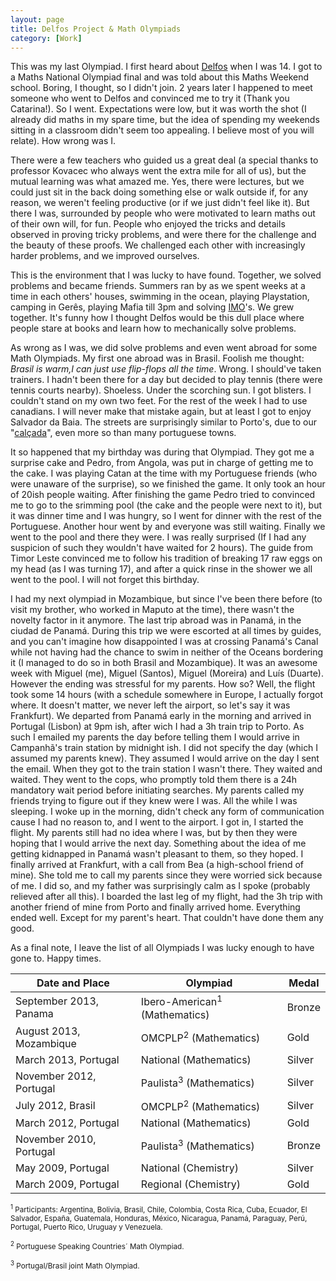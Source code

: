 ```yaml
---
layout: page
title: Delfos Project & Math Olympiads
category: [Work]
---
```


This was my last Olympiad. I first heard about [Delfos](http://www.uc.pt/fctuc/dmat/delfos) when I was 14. I got to a Maths National Olympiad final and was told about this Maths Weekend school. Boring, I thought, so I didn't join. 2 years later I happened to meet someone who went to Delfos and convinced me to try it (Thank you Catarina!). So I went. Expectations were low, but it was worth the shot (I already did maths in my spare time, but the idea of spending my weekends sitting in a classroom didn't seem too appealing. I believe most of you will relate). How wrong was I.
<!--excerpt ends here-->
There were a few teachers who guided us a great deal (a special thanks to professor Kovacec who always went the extra mile for all of us), but the mutual learning was what amazed me. Yes, there were lectures, but we could just sit in the back doing something else or walk outside if, for any reason, we weren't feeling productive (or if we just didn't feel like it). But there I was, surrounded by people who were motivated to learn maths out of their own will, for fun. People who enjoyed the tricks and details observed in proving tricky problems, and were there for the challenge and the beauty of these proofs. We challenged each other with increasingly harder problems, and we improved ourselves.

This is the environment that I was lucky to have found. Together, we solved problems and became friends. Summers ran by as we spent weeks at a time in each others' houses, swimming in the ocean, playing Playstation, camping in Gerês, playing Mafia till 3pm and solving [IMO](http://www.imo-official.org/)'s. We grew together. It's funny how I thought Delfos would be this dull place where people stare at books and learn how to mechanically solve problems.

As wrong as I was, we did solve problems and even went abroad for some Math Olympiads. My first one abroad was in Brasil. Foolish me thought:  <em>Brasil is warm,I can just use flip-flops all the time</em>. Wrong. I should've taken trainers. I hadn't been there for a day but decided to play tennis (there were tennis courts nearby). Shoeless. Under the scorching sun. I got blisters. I couldn't stand on my own two feet. For the rest of the week I had to use canadians. I will never make that mistake again, but at least I got to enjoy Salvador da Baia. The streets are surprisingly similar to Porto's, due to our "[calçada](https://en.wikipedia.org/wiki/Portuguese_pavement)", even more so than many portuguese towns.

It so happened that my birthday was during that Olympiad. They got me a surprise cake and Pedro, from Angola, was put in charge of getting me to the cake. I was playing Catan at the time with my Portuguese friends (who were unaware of the surprise), so we finished the game. It only took an hour of 20ish people waiting. After finishing the game Pedro tried to convinced me to go to the srimming pool (the cake and the people were next to it), but it was dinner time and I was hungry, so I went for dinner with the rest of the Portuguese. Another hour went by and everyone was still waiting. Finally we went to the pool and there they were. I was really surprised (If I had any suspicion of such they wouldn't have waited for 2 hours). The guide from Timor Leste convinced me to follow his tradition of breaking 17 raw eggs on my head (as I was turning 17), and after a quick rinse in the shower we all went to the pool. I will not forget this birthday.

I had my next olympiad in Mozambique, but since I've been there before (to visit my brother, who worked in Maputo at the time), there wasn't the novelty factor in it anymore. The last trip abroad was in Panamá, in the ciudad de Panamá. During this trip we were escorted at all times by guides, and you can't imagine how disappointed I was at crossing Panamá's Canal while not having had the chance to swim in neither of the Oceans bordering it (I managed to do so in both Brasil and Mozambique). It was an awesome week with Miguel (me), Miguel (Santos), Miguel (Moreira) and Luís (Duarte). However the ending was stressful for my parents. How so? Well, the flight took some 14 hours (with a schedule somewhere in Europe, I actually forgot where. It doesn't matter, we never left the airport, so let's say it was Frankfurt). We departed from Panamá early in the morning and arrived in Portugal (Lisbon) at 9pm ish, after wich I had a 3h train trip to Porto. As such I emailed my parents the day before telling them I would arrive in Campanhã's train station by midnight ish. I did not specify the day (which I assumed my parents knew). They assumed I would arrive on the day I sent the email. When they got to the train station I wasn't there. They waited and waited. They went to the cops, who promptly told them there is a 24h mandatory wait period before initiating searches. My parents called my friends trying to figure out if they knew were I was. All the while I was sleeping. I woke up in the morning, didn't check any form of communication cause I had no reason to, and I went to the airport. I got in, I started the flight. My parents still had no idea where I was, but by then they were hoping that I would arrive the next day. Something about the idea of me getting kidnapped in Panamá wasn't pleasant to them, so they hoped. I finally arrived at Frankfurt, with a call from Bea (a high-school friend of mine). She told me to call my parents since they were worried sick because of me. I did so, and my father was surprisingly calm as I spoke (probably relieved after all this). I boarded the last leg of my flight, had the 3h trip with another friend of mine from Porto and finally arrived home. Everything ended well. Except for my parent's heart. That couldn't have done them any good.

As a final note, I leave the list of all Olympiads I was lucky enough to have gone to. Happy times.

<table>
  <thead>
    <tr>
      <th>Date and Place</th>
      <th>Olympiad</th>
      <th>Medal</th>
    </tr>
  </thead>
  <tbody>
    <tr>
      <td>September 2013, Panama</td>
      <td>Ibero-American<sup>1</sup> (Mathematics)</td>
      <td>Bronze</td>
    </tr>
    <tr>
      <td>August 2013, Mozambique</td>
      <td>OMCPLP<sup>2</sup> (Mathematics)</td>
      <td>Gold</td>
    </tr>
    <tr>
      <td>March 2013, Portugal</td>
      <td>National (Mathematics)</td>
      <td>Silver</td>
    </tr>
    <tr>
      <td>November 2012, Portugal</td>
      <td>Paulista<sup>3</sup> (Mathematics)</td>
      <td>Silver</td>
    </tr>
    <tr>
      <td>July 2012, Brasil</td>
      <td>OMCPLP<sup>2</sup> (Mathematics)</td>
      <td>Silver</td>
    </tr>
    <tr>
      <td>March 2012, Portugal</td>
      <td>National (Mathematics)</td>
      <td>Gold</td>
    </tr>
    <tr>
      <td>November 2010, Portugal</td>
      <td>Paulista<sup>3</sup> (Mathematics)</td>
      <td>Bronze</td>
    </tr>
    <tr>
      <td>May 2009, Portugal</td>
      <td>National (Chemistry)</td>
      <td>Silver</td>
    </tr>
    <tr>
      <td>March 2009, Portugal</td>
      <td>Regional (Chemistry)</td>
      <td>Gold</td>
    </tr>
  </tbody>
</table>

<sub><sup>1</sup> Participants: Argentina, Bolivia, Brasil, Chile, Colombia, Costa Rica, Cuba, Ecuador, El Salvador, España, Guatemala, Honduras, México, Nicaragua, Panamá, Paraguay, Perú, Portugal, Puerto Rico, Uruguay y Venezuela.</sub>

<sub><sup>2</sup> Portuguese Speaking Countries´ Math Olympiad.</sub>

<sub><sup>3</sup> Portugal/Brasil joint Math Olympiad.</sub>